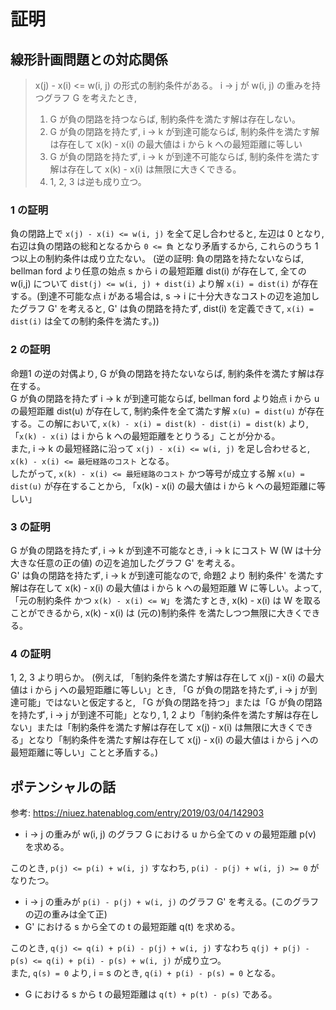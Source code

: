 # 証明

## 線形計画問題との対応関係

> x(j) - x(i) <= w(i, j) の形式の制約条件がある。
> i -> j が w(i, j) の重みを持つグラフ G を考えたとき,
>
> 1. G が負の閉路を持つならば, 制約条件を満たす解は存在しない。
> 2. G が負の閉路を持たず, i -> k が到達可能ならば, 制約条件を満たす解は存在して x(k) - x(i) の最大値は i から k への最短距離に等しい
> 3. G が負の閉路を持たず, i -> k が到達不可能ならば, 制約条件を満たす解は存在して x(k) - x(i) は無限に大きくできる。
> 4. 1, 2, 3 は逆も成り立つ。

### 1 の証明

負の閉路上で `x(j) - x(i) <= w(i, j)` を全て足し合わせると, 左辺は 0 となり, 右辺は負の閉路の総和となるから `0 <= 負` となり矛盾するから, これらのうち 1 つ以上の制約条件は成り立たない。
(逆の証明: 負の閉路を持たないならば, bellman ford より任意の始点 s から i の最短距離 dist(i) が存在して, 全ての w(i,j) について `dist(j) <= w(i, j) + dist(i)` より解 `x(i) = dist(i)` が存在する。(到達不可能な点 i がある場合は, s -> i に十分大きなコストの辺を追加したグラフ G' を考えると, G' は負の閉路を持たず, dist(i) を定義できて, `x(i) = dist(i)` は全ての制約条件を満たす。))

### 2 の証明

命題1 の逆の対偶より, G が負の閉路を持たないならば, 制約条件を満たす解は存在する。  
G が負の閉路を持たず i -> k が到達可能ならば, bellman ford より始点 i から u の最短距離 dist(u) が存在して, 制約条件を全て満たす解 `x(u) = dist(u)` が存在する。この解において, `x(k) - x(i) = dist(k) - dist(i) = dist(k)` より, 「`x(k) - x(i)` は i から k への最短距離をとりうる」ことが分かる。  
また, i -> k の最短経路に沿って `x(j) - x(i) <= w(i, j)` を足し合わせると, `x(k) - x(i) <= 最短経路のコスト` となる。  
したがって, `x(k) - x(i) <= 最短経路のコスト` かつ等号が成立する解 `x(u) = dist(u)` が存在することから, 「x(k) - x(i) の最大値は i から k への最短距離に等しい」

### 3 の証明

G が負の閉路を持たず, i -> k が到達不可能なとき, i -> k にコスト W (W は十分大きな任意の正の値) の辺を追加したグラフ G' を考える。  
G' は負の閉路を持たず, i -> k が到達可能なので, 命題2 より 制約条件' を満たす解は存在して x(k) - x(i) の最大値は i から k への最短距離 W に等しい。よって, 「元の制約条件 かつ `x(k) - x(i) <= W`」を満たすとき, x(k) - x(i) は W を取ることができるから, x(k) - x(i) は (元の)制約条件 を満たしつつ無限に大きくできる。

### 4 の証明

1, 2, 3 より明らか。
(例えば, 「制約条件を満たす解は存在して x(j) - x(i) の最大値は i から j への最短距離に等しい」とき, 「G が負の閉路を持たず, i -> j が到達可能」ではないと仮定すると, 「G が負の閉路を持つ」または「G が負の閉路を持たず, i -> j が到達不可能」となり, 1, 2 より「制約条件を満たす解は存在しない」または「制約条件を満たす解は存在して x(j) - x(i) は無限に大きくできる」となり「制約条件を満たす解は存在して x(j) - x(i) の最大値は i から j への最短距離に等しい」ことと矛盾する。)

## ポテンシャルの話

参考: https://niuez.hatenablog.com/entry/2019/03/04/142903

- i -> j の重みが w(i, j) のグラフ G における u から全ての v の最短距離 p(v) を求める。

このとき, `p(j) <= p(i) + w(i, j)` すなわち, `p(i) - p(j) + w(i, j) >= 0` がなりたつ。

- i -> j の重みが `p(i) - p(j) + w(i, j)` のグラフ G' を考える。(このグラフの辺の重みは全て正)
- G' における s から全ての t の最短距離 q(t) を求める。

このとき, `q(j) <= q(i) + p(i) - p(j) + w(i, j)` すなわち `q(j) + p(j) - p(s) <= q(i) + p(i) - p(s) + w(i, j)` が成り立つ。  
また, `q(s) = 0` より, i = s のとき, `q(i) + p(i) - p(s) = 0` となる。

- G における s から t の最短距離は `q(t) + p(t) - p(s)` である。
